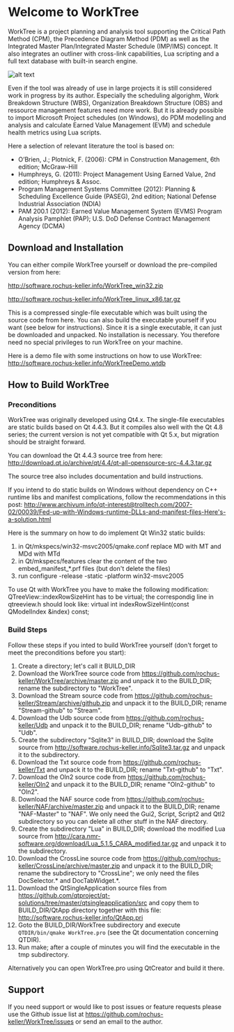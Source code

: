 # Welcome to WorkTree

WorkTree is a project planning and analysis tool supporting the Critical Path Method (CPM), the Precedence Diagram Method (PDM) as well as the Integrated Master Plan/Integrated Master Schedule (IMP/IMS) concept. It also integrates an outliner with cross-link capabilities, Lua scripting and a full text database with built-in search engine. 

![alt text](http://software.rochus-keller.info/worktreescreenshot.png "WorkTree Screenshot")

Even if the tool was already of use in large projects it is still considered work in progress by its author. Especially the scheduling algorighm, Work Breakdown Structure (WBS), Organization Breakdown Structure (OBS) and ressource management features need more work. But it is already possible to import Microsoft Project schedules (on Windows), do PDM modelling and analysis and calculate Earned Value Management (EVM) and schedule health metrics using Lua scripts.

Here a selection of relevant literature the tool is based on:

* O’Brien, J.; Plotnick, F. (2006): CPM in Construction Management, 6th edition; McGraw-Hill
* Humphreys, G. (2011): Project Management Using Earned Value, 2nd edition; Humphreys & Assoc.
* Program Management Systems Committee (2012): Planning & Scheduling Excellence Guide (PASEG), 2nd edition; National Defense Industrial Association (NDIA)
* PAM 200.1 (2012): Earned Value Management System (EVMS) Program Analysis Pamphlet (PAP); U.S. DoD Defense Contract Management Agency (DCMA)

## Download and Installation

You can either compile WorkTree yourself or download
the pre-compiled version from here: 

http://software.rochus-keller.info/WorkTree_win32.zip

http://software.rochus-keller.info/WorkTree_linux_x86.tar.gz

This is a compressed single-file executable which was built using the source code from here. You can also build the executable yourself if you want (see below for instructions). Since it is a single executable, it can just be downloaded and unpacked. No installation is necessary. You therefore need no special privileges to run WorkTree on your machine. 

Here is a demo file with some instructions on how to use WorkTree: http://software.rochus-keller.info/WorkTreeDemo.wtdb

## How to Build WorkTree

### Preconditions
WorkTree was originally developed using Qt4.x. The single-file executables are static builds based on Qt 4.4.3. But it compiles also well with the Qt 4.8 series; the current version is not yet compatible with Qt 5.x, but migration should be straight forward. 

You can download the Qt 4.4.3 source tree from here: http://download.qt.io/archive/qt/4.4/qt-all-opensource-src-4.4.3.tar.gz

The source tree also includes documentation and build instructions.

If you intend to do static builds on Windows without dependency on C++ runtime libs and manifest complications, follow the recommendations in this post: http://www.archivum.info/qt-interest@trolltech.com/2007-02/00039/Fed-up-with-Windows-runtime-DLLs-and-manifest-files-Here's-a-solution.html

Here is the summary on how to do implement Qt Win32 static builds:
1. in Qt/mkspecs/win32-msvc2005/qmake.conf replace MD with MT and MDd with MTd
2. in Qt/mkspecs/features clear the content of the two embed_manifest_*.prf files (but don't delete the files)
3. run configure -release -static -platform win32-msvc2005

To use Qt with WorkTree you have to make the following modification: QTreeView::indexRowSizeHint has to be virtual; the correspondig line in qtreeview.h should look like:
    virtual int indexRowSizeHint(const QModelIndex &index) const;

### Build Steps
Follow these steps if you inted to build WorkTree yourself (don't forget to meet the preconditions before you start):

1. Create a directory; let's call it BUILD_DIR
2. Download the WorkTree source code from https://github.com/rochus-keller/WorkTree/archive/master.zip and unpack it to the BUILD_DIR; rename the subdirectory to "WorkTree".
3. Download the Stream source code from https://github.com/rochus-keller/Stream/archive/github.zip and unpack it to the BUILD_DIR; rename "Stream-github" to "Stream".
4. Download the Udb source code from https://github.com/rochus-keller/Udb and unpack it to the BUILD_DIR; rename "Udb-github" to "Udb".
5. Create the subdirectory "Sqlite3" in BUILD_DIR; download the Sqlite source from http://software.rochus-keller.info/Sqlite3.tar.gz and unpack it to the subdirectory.
6. Download the Txt source code from https://github.com/rochus-keller/Txt and unpack it to the BUILD_DIR; rename "Txt-github" to "Txt".
7. Download the Oln2 source code from https://github.com/rochus-keller/Oln2 and unpack it to the BUILD_DIR; rename "Oln2-github" to "Oln2".
8. Download the NAF source code from https://github.com/rochus-keller/NAF/archive/master.zip and unpack it to the BUILD_DIR; rename "NAF-Master" to "NAF". We only need the Gui2, Script, Script2 and Qtl2 subdirectory so you can delete all other stuff in the NAF directory.
9. Create the subdirectory "Lua" in BUILD_DIR; download the modified Lua source from http://cara.nmr-software.org/download/Lua_5.1.5_CARA_modified.tar.gz and unpack it to the subdirectory.
10. Download the CrossLine source code from https://github.com/rochus-keller/CrossLine/archive/master.zip and unpack it to the BUILD_DIR; rename the subdirectory to "CrossLine"; we only need the files DocSelector.* and DocTabWidget.*.
11. Download the QtSingleApplication source files from https://github.com/qtproject/qt-solutions/tree/master/qtsingleapplication/src and copy them to BUILD_DIR/QtApp directory together with this file: http://software.rochus-keller.info/QtApp.pri
12. Goto the BUILD_DIR/WorkTree subdirectory and execute `QTDIR/bin/qmake WorkTree.pro` (see the Qt documentation concerning QTDIR).
13. Run make; after a couple of minutes you will find the executable in the tmp subdirectory.

Alternatively you can open WorkTree.pro using QtCreator and build it there.

## Support
If you need support or would like to post issues or feature requests please use the Github issue list at https://github.com/rochus-keller/WorkTree/issues or send an email to the author.



